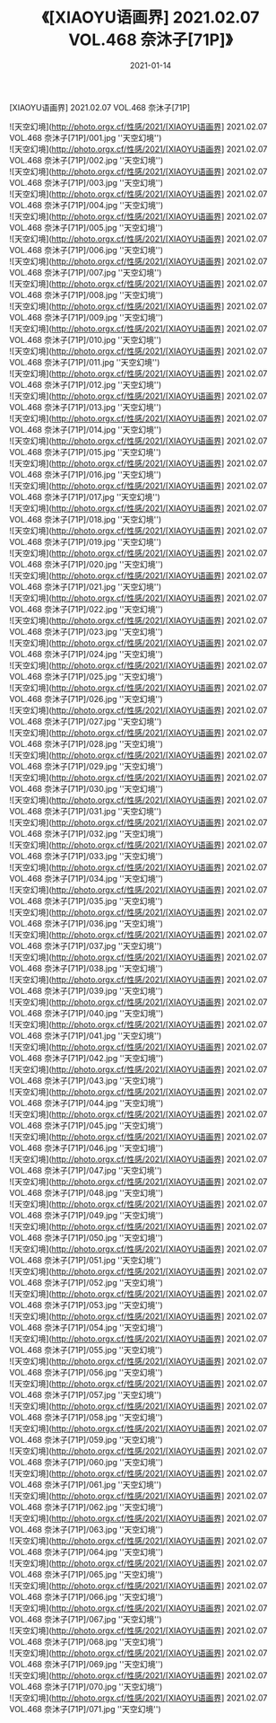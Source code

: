 ﻿---
layout: post
title:  《[XIAOYU语画界] 2021.02.07 VOL.468 奈沐子[71P]》
date:   2021-01-14
image: http://photo.orgx.cf/性感/2021/[XIAOYU语画界] 2021.02.07 VOL.468 奈沐子[71P]/000.jpg
categories: [美女, 性感, 泳衣]
---

[XIAOYU语画界] 2021.02.07 VOL.468 奈沐子[71P]



![天空幻境](http://photo.orgx.cf/性感/2021/[XIAOYU语画界] 2021.02.07 VOL.468 奈沐子[71P]/001.jpg ''天空幻境'') <br>
![天空幻境](http://photo.orgx.cf/性感/2021/[XIAOYU语画界] 2021.02.07 VOL.468 奈沐子[71P]/002.jpg ''天空幻境'') <br>
![天空幻境](http://photo.orgx.cf/性感/2021/[XIAOYU语画界] 2021.02.07 VOL.468 奈沐子[71P]/003.jpg ''天空幻境'') <br>
![天空幻境](http://photo.orgx.cf/性感/2021/[XIAOYU语画界] 2021.02.07 VOL.468 奈沐子[71P]/004.jpg ''天空幻境'') <br>
![天空幻境](http://photo.orgx.cf/性感/2021/[XIAOYU语画界] 2021.02.07 VOL.468 奈沐子[71P]/005.jpg ''天空幻境'') <br>
![天空幻境](http://photo.orgx.cf/性感/2021/[XIAOYU语画界] 2021.02.07 VOL.468 奈沐子[71P]/006.jpg ''天空幻境'') <br>
![天空幻境](http://photo.orgx.cf/性感/2021/[XIAOYU语画界] 2021.02.07 VOL.468 奈沐子[71P]/007.jpg ''天空幻境'') <br>
![天空幻境](http://photo.orgx.cf/性感/2021/[XIAOYU语画界] 2021.02.07 VOL.468 奈沐子[71P]/008.jpg ''天空幻境'') <br>
![天空幻境](http://photo.orgx.cf/性感/2021/[XIAOYU语画界] 2021.02.07 VOL.468 奈沐子[71P]/009.jpg ''天空幻境'') <br>
![天空幻境](http://photo.orgx.cf/性感/2021/[XIAOYU语画界] 2021.02.07 VOL.468 奈沐子[71P]/010.jpg ''天空幻境'') <br>
![天空幻境](http://photo.orgx.cf/性感/2021/[XIAOYU语画界] 2021.02.07 VOL.468 奈沐子[71P]/011.jpg ''天空幻境'') <br>
![天空幻境](http://photo.orgx.cf/性感/2021/[XIAOYU语画界] 2021.02.07 VOL.468 奈沐子[71P]/012.jpg ''天空幻境'') <br>
![天空幻境](http://photo.orgx.cf/性感/2021/[XIAOYU语画界] 2021.02.07 VOL.468 奈沐子[71P]/013.jpg ''天空幻境'') <br>
![天空幻境](http://photo.orgx.cf/性感/2021/[XIAOYU语画界] 2021.02.07 VOL.468 奈沐子[71P]/014.jpg ''天空幻境'') <br>
![天空幻境](http://photo.orgx.cf/性感/2021/[XIAOYU语画界] 2021.02.07 VOL.468 奈沐子[71P]/015.jpg ''天空幻境'') <br>
![天空幻境](http://photo.orgx.cf/性感/2021/[XIAOYU语画界] 2021.02.07 VOL.468 奈沐子[71P]/016.jpg ''天空幻境'') <br>
![天空幻境](http://photo.orgx.cf/性感/2021/[XIAOYU语画界] 2021.02.07 VOL.468 奈沐子[71P]/017.jpg ''天空幻境'') <br>
![天空幻境](http://photo.orgx.cf/性感/2021/[XIAOYU语画界] 2021.02.07 VOL.468 奈沐子[71P]/018.jpg ''天空幻境'') <br>
![天空幻境](http://photo.orgx.cf/性感/2021/[XIAOYU语画界] 2021.02.07 VOL.468 奈沐子[71P]/019.jpg ''天空幻境'') <br>
![天空幻境](http://photo.orgx.cf/性感/2021/[XIAOYU语画界] 2021.02.07 VOL.468 奈沐子[71P]/020.jpg ''天空幻境'') <br>
![天空幻境](http://photo.orgx.cf/性感/2021/[XIAOYU语画界] 2021.02.07 VOL.468 奈沐子[71P]/021.jpg ''天空幻境'') <br>
![天空幻境](http://photo.orgx.cf/性感/2021/[XIAOYU语画界] 2021.02.07 VOL.468 奈沐子[71P]/022.jpg ''天空幻境'') <br>
![天空幻境](http://photo.orgx.cf/性感/2021/[XIAOYU语画界] 2021.02.07 VOL.468 奈沐子[71P]/023.jpg ''天空幻境'') <br>
![天空幻境](http://photo.orgx.cf/性感/2021/[XIAOYU语画界] 2021.02.07 VOL.468 奈沐子[71P]/024.jpg ''天空幻境'') <br>
![天空幻境](http://photo.orgx.cf/性感/2021/[XIAOYU语画界] 2021.02.07 VOL.468 奈沐子[71P]/025.jpg ''天空幻境'') <br>
![天空幻境](http://photo.orgx.cf/性感/2021/[XIAOYU语画界] 2021.02.07 VOL.468 奈沐子[71P]/026.jpg ''天空幻境'') <br>
![天空幻境](http://photo.orgx.cf/性感/2021/[XIAOYU语画界] 2021.02.07 VOL.468 奈沐子[71P]/027.jpg ''天空幻境'') <br>
![天空幻境](http://photo.orgx.cf/性感/2021/[XIAOYU语画界] 2021.02.07 VOL.468 奈沐子[71P]/028.jpg ''天空幻境'') <br>
![天空幻境](http://photo.orgx.cf/性感/2021/[XIAOYU语画界] 2021.02.07 VOL.468 奈沐子[71P]/029.jpg ''天空幻境'') <br>
![天空幻境](http://photo.orgx.cf/性感/2021/[XIAOYU语画界] 2021.02.07 VOL.468 奈沐子[71P]/030.jpg ''天空幻境'') <br>
![天空幻境](http://photo.orgx.cf/性感/2021/[XIAOYU语画界] 2021.02.07 VOL.468 奈沐子[71P]/031.jpg ''天空幻境'') <br>
![天空幻境](http://photo.orgx.cf/性感/2021/[XIAOYU语画界] 2021.02.07 VOL.468 奈沐子[71P]/032.jpg ''天空幻境'') <br>
![天空幻境](http://photo.orgx.cf/性感/2021/[XIAOYU语画界] 2021.02.07 VOL.468 奈沐子[71P]/033.jpg ''天空幻境'') <br>
![天空幻境](http://photo.orgx.cf/性感/2021/[XIAOYU语画界] 2021.02.07 VOL.468 奈沐子[71P]/034.jpg ''天空幻境'') <br>
![天空幻境](http://photo.orgx.cf/性感/2021/[XIAOYU语画界] 2021.02.07 VOL.468 奈沐子[71P]/035.jpg ''天空幻境'') <br>
![天空幻境](http://photo.orgx.cf/性感/2021/[XIAOYU语画界] 2021.02.07 VOL.468 奈沐子[71P]/036.jpg ''天空幻境'') <br>
![天空幻境](http://photo.orgx.cf/性感/2021/[XIAOYU语画界] 2021.02.07 VOL.468 奈沐子[71P]/037.jpg ''天空幻境'') <br>
![天空幻境](http://photo.orgx.cf/性感/2021/[XIAOYU语画界] 2021.02.07 VOL.468 奈沐子[71P]/038.jpg ''天空幻境'') <br>
![天空幻境](http://photo.orgx.cf/性感/2021/[XIAOYU语画界] 2021.02.07 VOL.468 奈沐子[71P]/039.jpg ''天空幻境'') <br>
![天空幻境](http://photo.orgx.cf/性感/2021/[XIAOYU语画界] 2021.02.07 VOL.468 奈沐子[71P]/040.jpg ''天空幻境'') <br>
![天空幻境](http://photo.orgx.cf/性感/2021/[XIAOYU语画界] 2021.02.07 VOL.468 奈沐子[71P]/041.jpg ''天空幻境'') <br>
![天空幻境](http://photo.orgx.cf/性感/2021/[XIAOYU语画界] 2021.02.07 VOL.468 奈沐子[71P]/042.jpg ''天空幻境'') <br>
![天空幻境](http://photo.orgx.cf/性感/2021/[XIAOYU语画界] 2021.02.07 VOL.468 奈沐子[71P]/043.jpg ''天空幻境'') <br>
![天空幻境](http://photo.orgx.cf/性感/2021/[XIAOYU语画界] 2021.02.07 VOL.468 奈沐子[71P]/044.jpg ''天空幻境'') <br>
![天空幻境](http://photo.orgx.cf/性感/2021/[XIAOYU语画界] 2021.02.07 VOL.468 奈沐子[71P]/045.jpg ''天空幻境'') <br>
![天空幻境](http://photo.orgx.cf/性感/2021/[XIAOYU语画界] 2021.02.07 VOL.468 奈沐子[71P]/046.jpg ''天空幻境'') <br>
![天空幻境](http://photo.orgx.cf/性感/2021/[XIAOYU语画界] 2021.02.07 VOL.468 奈沐子[71P]/047.jpg ''天空幻境'') <br>
![天空幻境](http://photo.orgx.cf/性感/2021/[XIAOYU语画界] 2021.02.07 VOL.468 奈沐子[71P]/048.jpg ''天空幻境'') <br>
![天空幻境](http://photo.orgx.cf/性感/2021/[XIAOYU语画界] 2021.02.07 VOL.468 奈沐子[71P]/049.jpg ''天空幻境'') <br>
![天空幻境](http://photo.orgx.cf/性感/2021/[XIAOYU语画界] 2021.02.07 VOL.468 奈沐子[71P]/050.jpg ''天空幻境'') <br>
![天空幻境](http://photo.orgx.cf/性感/2021/[XIAOYU语画界] 2021.02.07 VOL.468 奈沐子[71P]/051.jpg ''天空幻境'') <br>
![天空幻境](http://photo.orgx.cf/性感/2021/[XIAOYU语画界] 2021.02.07 VOL.468 奈沐子[71P]/052.jpg ''天空幻境'') <br>
![天空幻境](http://photo.orgx.cf/性感/2021/[XIAOYU语画界] 2021.02.07 VOL.468 奈沐子[71P]/053.jpg ''天空幻境'') <br>
![天空幻境](http://photo.orgx.cf/性感/2021/[XIAOYU语画界] 2021.02.07 VOL.468 奈沐子[71P]/054.jpg ''天空幻境'') <br>
![天空幻境](http://photo.orgx.cf/性感/2021/[XIAOYU语画界] 2021.02.07 VOL.468 奈沐子[71P]/055.jpg ''天空幻境'') <br>
![天空幻境](http://photo.orgx.cf/性感/2021/[XIAOYU语画界] 2021.02.07 VOL.468 奈沐子[71P]/056.jpg ''天空幻境'') <br>
![天空幻境](http://photo.orgx.cf/性感/2021/[XIAOYU语画界] 2021.02.07 VOL.468 奈沐子[71P]/057.jpg ''天空幻境'') <br>
![天空幻境](http://photo.orgx.cf/性感/2021/[XIAOYU语画界] 2021.02.07 VOL.468 奈沐子[71P]/058.jpg ''天空幻境'') <br>
![天空幻境](http://photo.orgx.cf/性感/2021/[XIAOYU语画界] 2021.02.07 VOL.468 奈沐子[71P]/059.jpg ''天空幻境'') <br>
![天空幻境](http://photo.orgx.cf/性感/2021/[XIAOYU语画界] 2021.02.07 VOL.468 奈沐子[71P]/060.jpg ''天空幻境'') <br>
![天空幻境](http://photo.orgx.cf/性感/2021/[XIAOYU语画界] 2021.02.07 VOL.468 奈沐子[71P]/061.jpg ''天空幻境'') <br>
![天空幻境](http://photo.orgx.cf/性感/2021/[XIAOYU语画界] 2021.02.07 VOL.468 奈沐子[71P]/062.jpg ''天空幻境'') <br>
![天空幻境](http://photo.orgx.cf/性感/2021/[XIAOYU语画界] 2021.02.07 VOL.468 奈沐子[71P]/063.jpg ''天空幻境'') <br>
![天空幻境](http://photo.orgx.cf/性感/2021/[XIAOYU语画界] 2021.02.07 VOL.468 奈沐子[71P]/064.jpg ''天空幻境'') <br>
![天空幻境](http://photo.orgx.cf/性感/2021/[XIAOYU语画界] 2021.02.07 VOL.468 奈沐子[71P]/065.jpg ''天空幻境'') <br>
![天空幻境](http://photo.orgx.cf/性感/2021/[XIAOYU语画界] 2021.02.07 VOL.468 奈沐子[71P]/066.jpg ''天空幻境'') <br>
![天空幻境](http://photo.orgx.cf/性感/2021/[XIAOYU语画界] 2021.02.07 VOL.468 奈沐子[71P]/067.jpg ''天空幻境'') <br>
![天空幻境](http://photo.orgx.cf/性感/2021/[XIAOYU语画界] 2021.02.07 VOL.468 奈沐子[71P]/068.jpg ''天空幻境'') <br>
![天空幻境](http://photo.orgx.cf/性感/2021/[XIAOYU语画界] 2021.02.07 VOL.468 奈沐子[71P]/069.jpg ''天空幻境'') <br>
![天空幻境](http://photo.orgx.cf/性感/2021/[XIAOYU语画界] 2021.02.07 VOL.468 奈沐子[71P]/070.jpg ''天空幻境'') <br>
![天空幻境](http://photo.orgx.cf/性感/2021/[XIAOYU语画界] 2021.02.07 VOL.468 奈沐子[71P]/071.jpg ''天空幻境'') <br>